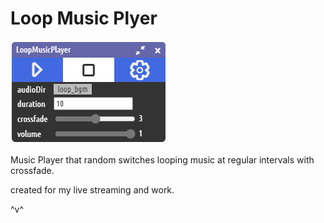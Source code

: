 # Loop Music Plyer

![LoopMusicPlayer](./lpm.png)

Music Player that random switches looping music at regular intervals with crossfade.

created for my live streaming and work.  

^v^
